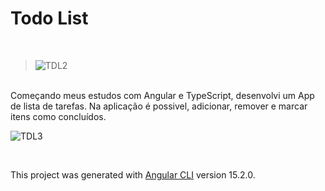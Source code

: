 # Todo List
<br>

> ![TDL2](https://user-images.githubusercontent.com/56324622/221329384-1fc31960-e3c3-4c4b-ab26-0fd03b6a7183.png)


<br>
Começando meus estudos com Angular e TypeScript, desenvolvi um App de lista de tarefas.
Na aplicação é possivel, adicionar, remover e marcar itens como concluídos.
<br>

![TDL3](https://user-images.githubusercontent.com/56324622/221329417-9c1aa2b5-eb12-4274-a440-e516ac99ef70.png)

<br>




This project was generated with [Angular CLI](https://github.com/angular/angular-cli) version 15.2.0.
